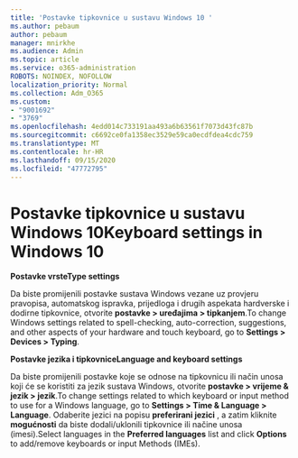 ```yaml
---
title: 'Postavke tipkovnice u sustavu Windows 10 '
ms.author: pebaum
author: pebaum
manager: mnirkhe
ms.audience: Admin
ms.topic: article
ms.service: o365-administration
ROBOTS: NOINDEX, NOFOLLOW
localization_priority: Normal
ms.collection: Adm_O365
ms.custom:
- "9001692"
- "3769"
ms.openlocfilehash: 4edd014c733191aa493a6b63561f7073d43fc87b
ms.sourcegitcommit: c6692ce0fa1358ec3529e59ca0ecdfdea4cdc759
ms.translationtype: MT
ms.contentlocale: hr-HR
ms.lasthandoff: 09/15/2020
ms.locfileid: "47772795"
---
```

# <a name="keyboard-settings-in-windows-10"></a><span data-ttu-id="d8ef4-102">Postavke tipkovnice u sustavu Windows 10</span><span class="sxs-lookup"><span data-stu-id="d8ef4-102">Keyboard settings in Windows 10</span></span>

<span data-ttu-id="d8ef4-103">**Postavke vrste**</span><span class="sxs-lookup"><span data-stu-id="d8ef4-103">**Type settings**</span></span>

<span data-ttu-id="d8ef4-104">Da biste promijenili postavke sustava Windows vezane uz provjeru pravopisa, automatskog ispravka, prijedloga i drugih aspekata hardverske i dodirne tipkovnice, otvorite **postavke > uređajima > tipkanjem**.</span><span class="sxs-lookup"><span data-stu-id="d8ef4-104">To change Windows settings related to spell-checking, auto-correction, suggestions, and other aspects of your hardware and touch keyboard, go to **Settings > Devices > Typing**.</span></span> 

<span data-ttu-id="d8ef4-105">**Postavke jezika i tipkovnice**</span><span class="sxs-lookup"><span data-stu-id="d8ef4-105">**Language and keyboard settings**</span></span>

<span data-ttu-id="d8ef4-106">Da biste promijenili postavke koje se odnose na tipkovnicu ili način unosa koji će se koristiti za jezik sustava Windows, otvorite **postavke > vrijeme & jezik > jezik**.</span><span class="sxs-lookup"><span data-stu-id="d8ef4-106">To change settings related to which keyboard or input method to use for a Windows language, go to **Settings > Time & Language > Language**.</span></span> <span data-ttu-id="d8ef4-107">Odaberite jezici na popisu **preferirani jezici** , a zatim kliknite **mogućnosti** da biste dodali/uklonili tipkovnice ili načine unosa (imesi).</span><span class="sxs-lookup"><span data-stu-id="d8ef4-107">Select languages in the **Preferred languages** list and click **Options** to add/remove keyboards or input Methods (IMEs).</span></span>

